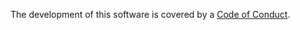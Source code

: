 The development of this software is covered by a [Code of Conduct](https://www.mediawiki.org/wiki/Special:MyLanguage/Code_of_Conduct).
